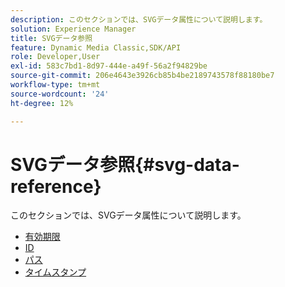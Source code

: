 ```yaml
---
description: このセクションでは、SVGデータ属性について説明します。
solution: Experience Manager
title: SVGデータ参照
feature: Dynamic Media Classic,SDK/API
role: Developer,User
exl-id: 583c7bd1-8d97-444e-a49f-56a2f94829be
source-git-commit: 206e4643e3926cb85b4be2189743578f88180be7
workflow-type: tm+mt
source-wordcount: '24'
ht-degree: 12%

---
```


# SVGデータ参照{#svg-data-reference}

このセクションでは、SVGデータ属性について説明します。

* [有効期限](r-expiration-svg.md)
* [ID](r-id-svg.md)
* [パス](r-path-svg.md)
* [タイムスタンプ](r-timestamp-svg.md)
